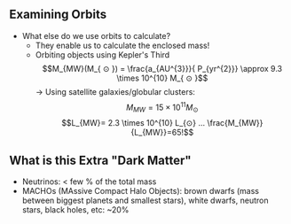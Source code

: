 ## Examining Orbits
- What else do we use orbits to calculate?
	- They enable us to calculate the enclosed mass!
	- Orbiting objects using Kepler's Third
$$M_{MW}(M_{ ⊙ }) = \frac{a_{AU^{3}}}{ P_{yr^{2}}} \approx 9.3 \times 10^{10} M_{ ⊙ }$$
		→ Using satellite galaxies/globular clusters:
		$$M_{MW}= 15 \times 10^{11} M_{⊙}$$
$$L_{MW}= 2.3 \times 10^{10} L_{⊙} ... \frac{M_{MW}}{L_{MW}}=65!$$

## What is this Extra "Dark Matter"
- Neutrinos: < few % of the total mass
- MACHOs (MAssive Compact Halo Objects): brown dwarfs (mass between biggest planets and smallest stars), white dwarfs, neutron stars, black holes, etc: ~20%



